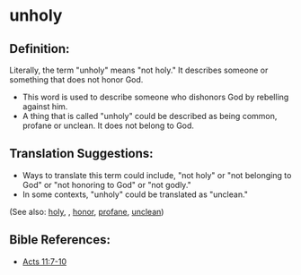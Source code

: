 # unholy #

## Definition: ##

Literally, the term "unholy" means "not holy." It describes someone or something that does not honor God.

* This word is used to describe someone who dishonors God by rebelling against him.
* A thing that is called "unholy" could be described as being common, profane or unclean. It does not belong to God.

## Translation Suggestions: ##

* Ways to translate this term could include, "not holy" or "not belonging to God" or "not honoring to God" or "not godly."
* In some contexts, "unholy" could be translated as "unclean."

(See also: [holy](../kt/holy.md), , [honor](../other/honor.md), [profane](../other/profane.md), [unclean](../kt/unclean.md))

## Bible References: ##

* [Acts 11:7-10](https://door43.org/en/bible/notes/act/11/07)

